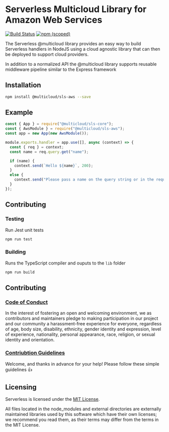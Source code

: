 # Serverless Multicloud Library for Amazon Web Services
[![Build Status](https://dev.azure.com/serverless-inc/multicloud/_apis/build/status/CI/%5Bsls-aws%5D%20ci?branchName=dev)](https://dev.azure.com/serverless-inc/multicloud/_build/latest?definitionId=1&branchName=dev)
[![npm (scoped)](https://img.shields.io/npm/v/@multicloud/sls-aws)](https://www.npmjs.com/package/@multicloud/sls-aws)

The Serverless @multicloud library provides an easy way to build Serverless handlers in NodeJS using a cloud agnostic library that can then be deployed to support cloud providers.

In addition to a normalized API the @multicloud library supports reusable middleware pipeline similar to the Express framework

## Installation
```bash
npm install @multicloud/sls-aws --save
```

## Example
```javascript
const { App } = require("@multicloud/sls-core");
const { AwsModule } = require("@multicloud/sls-aws");
const app = new App(new AwsModule());

module.exports.handler = app.use([], async (context) => {
  const { req } = context;
  const name = req.query.get("name");

  if (name) {
    context.send(`Hello ${name}`, 200);
  }
  else {
    context.send("Please pass a name on the query string or in the request body", 400);
  }
});
```

## Contributing

### Testing
Run Jest unit tests
```bash
npm run test
```

### Building
Runs the TypeScript compiler and ouputs to the `lib` folder
```bash
npm run build
```

## Contributing
### [Code of Conduct](../CODE_OF_CONDUCT.md)
In the interest of fostering an open and welcoming environment, we as
contributors and maintainers pledge to making participation in our project and
our community a harassment-free experience for everyone, regardless of age, body
size, disability, ethnicity, gender identity and expression, level of experience,
nationality, personal appearance, race, religion, or sexual identity and
orientation.

### [Contriubtion Guidelines](../CONTRIBUTING.md)
Welcome, and thanks in advance for your help! Please follow these simple guidelines :+1:

## Licensing

Serverless is licensed under the [MIT License](./LICENSE.txt).

All files located in the node_modules and external directories are externally maintained libraries used by this software which have their own licenses; we recommend you read them, as their terms may differ from the terms in the MIT License.
